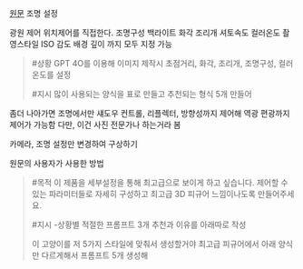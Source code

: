 [원문](https://www.threads.com/@specal1849/post/DJxrUzFyGGL)
조명 설정

광원 제어 위치제어를 직접한다.
조명구성 백라이트 화각 조리개 셔토속도 컬러온도 촬영스타일 ISO 감도 배경 깊이 까지 모두 지정 가능

> #상황 
> GPT 4O를 이용해 이미지 제작시
> 초점거리, 화각, 조리개, 조명구성, 컬러온도를 설정
> 
> #지시
> 많이 사용되는 양식을 표로 만들고 
> 추천되는 형식 5개 만들어

좀더 나아가면 조명에서만 섀도우 컨트롤, 리플렉터, 방향성까지 제어해 역광 편광까지 제어가 가능함
다만, 이건 사진 전문가나 하는거라 봄

카메라, 조명 설정만 변경하여 구상하기

원문의 사용자가 사용한 방법
> #목적
> 이 제품을 세부설정을 통해 최고급으로 보이게 하고 싶습니다. 제어할 수 있는 파라미터들로 자세히 구성하고 최고급 3D 피규어 느낌이나도록 만들어주세요.
> 
> #지시
> -상황별 적절한 프롬프트 3개 추천과 이유를 아래따로 작성
> 
> 이 고양이를 저 5가지 스타일에 맞춰서 생성할거야
> 최고급 피규어에서 아래 양식만 다르게해서 프롬프트 5개 생성해

